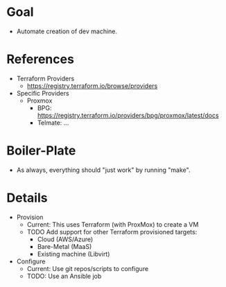 # Goal
- Automate creation of dev machine.

# References
- Terraform Providers
  - https://registry.terraform.io/browse/providers
- Specific Providers
  - Proxmox
    - BPG: https://registry.terraform.io/providers/bpg/proxmox/latest/docs
    - Telmate: ...
    
# Boiler-Plate
- As always, everything should "just work" by running "make".

# Details
- Provision
  - Current:
    This uses Terraform (with ProxMox) to create a VM
  - TODO
    Add support for other Terraform provisioned targets:
      - Cloud (AWS/Azure)
      - Bare-Metal (MaaS)
      - Existing machine (Libvirt)
- Configure
  - Current:
    Use git repos/scripts to configure
  - TODO:
    Use an Ansible job


